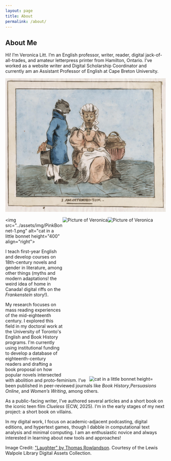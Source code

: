 ```yaml
---
layout: page
title: About
permalink: /about/
---
```


## About Me

Hi! I’m Veronica Litt. I’m an English professor, writer, reader, digital jack-of-all-trades, and amateur letterpress printer from Hamilton, Ontario. I’ve worked as a website writer and Digital Scholarship Coordinator and currently am an Assistant Professor of English at Cape Breton University.

<center><img src="./assets/img/Offended-1.png" alt="Sample Image"/></center>

<figure>
<img src="../assets/img/LittPic.png" alt="Picture of Veronica" height="500" align="right"/>
</figure>

<img src="../assets/img/LittPic.png" alt="Picture of Veronica" height="500" align="right">

<figure>
<img src="../assets/img/PinkBonnet-1.png" alt="cat in a little bonnet height="400" align="right"/>
</figure>

<img src="../assets/img/PinkBonnet-1.png" alt="cat in a little bonnet height="400" align="right">

I teach first-year English and develop courses on 18th-century novels and gender in literature, among other things (myths and modern adaptations! the weird idea of home in Canada! digital riffs on the _Frankenstein_ story!).

My research focuses on mass reading experiences of the mid-eighteenth century. I explored this field in my doctoral work at the University of Toronto's English and Book History programs. I'm currently using institutional funding to develop a database of eighteenth-century readers and drafting a book proposal on how popular novels intersected with abolition and proto-feminism. I’ve been published in peer-reviewed journals like _Book History_,_Persuasions Online_, and _Women’s Writing_, among others.

As a public-facing writer, I’ve authored several articles and a short book on the iconic teen film _Clueless_ (ECW, 2025). I’m in the early stages of my next project: a short book on villains.

In my digital work, I focus on academic-adjacent podcasting, digital editions, and hypertext games, though I dabble in computational text analysis and minimal computing. I am an enthusiastic novice and always interested in learning about new tools and approaches!

Image Credit: ["Laughter" by Thomas Rowlandson](https://collections.library.yale.edu/catalog/10952862). Courtesy of the Lewis Walpole Library Digital Assets Collection. 


